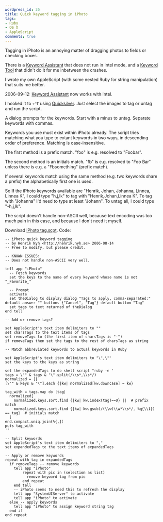 ```yaml
---
wordpress_id: 35
title: Quick keyword tagging in iPhoto
tags:
- Ruby
- OS X
- AppleScript
comments: true
---
```

Tagging in iPhoto is an annoying matter of dragging photos to fields or checking boxes.

There is a <a href="http://homepage.mac.com/kenferry/software.html">Keyword Assistant</a> that does not run in Intel mode, and a <a href="http://www.versiontracker.com/dyn/moreinfo/macosx/25785">Keyword Tool</a> that didn't do it for me inbetween the crashes.

I wrote my own AppleScript (with some nested Ruby for string manipulation) that suits me better.


<!--more-->

<p class="updated"><span class="when">2006-09-12:</span> <a href="http://homepage.mac.com/kenferry/software.html">Keyword Assistant</a> now works with Intel.</p>

I hooked it to <code>&#x21E7;&#x2303;T</code> using <a href="http://quicksilver.blacktree.com/">Quicksilver</a>. Just select the images to tag or untag and run the script.

A dialog prompts for the keywords. Start with a minus to untag. Separate keywords with commas.

Keywords you use must exist within iPhoto already. The script tries matching what you type to extant keywords in two ways, in descending order of preference. Matching is case-insensitive.

The first method is a prefix match. "foo" is e.g. resolved to "Foobar".

The second method is an initials match. "fb" is e.g. resolved to "Foo Bar" unless there is e.g. a "Fbsomething" (prefix match).

If several keywords match using the same method (e.g. two keywords share a prefix) the alphabetically first one is used.

So If the iPhoto keywords available are "Henrik, Johan, Johanna, Linnea, Linnea K", I could type "h,j,lk" to tag with "Henrik,Johan,Linnea K". To tag with "Johanna" I'd need to type at least "Johann". To untag all, I could type "-h,j,lk".

The script doesn't handle non-ASCII well, because text encoding was too much pain in this case, and because I don't need it myself.

Download <a href="http://henrik.nyh.se/uploads/iPhoto%20tag.scpt">iPhoto tag.scpt</a>. Code:

``` applescript
-- iPhoto quick keyword tagging
-- by Henrik Nyh <http://henrik.nyh.se> 2006-08-14
-- Free to modify, but please credit.
--
-- KNOWN ISSUES:
-- Does not handle non-ASCII very well.

tell app "iPhoto"
  -- Fetch keywords
  set the keys to the name of every keyword whose name is not "_Favorite_"

  -- Prompt
  activate
  set theDialog to display dialog "Tags to apply, comma-separated:" default answer "" buttons {"Cancel", "Tag"} default button "Tag"
  set tags to text returned of theDialog
end tell

-- Add or remove tags?

set AppleScript's text item delimiters to ""
set charsTags to the text items of tags
set removeTags to (the first item of charsTags is "-")
if removeTags then set the tags to the rest of charsTags as string

-- Match abbreviated keywords to actual keywords in Ruby

set AppleScript's text item delimiters to "\",\""
set the keys to the keys as string

set the expandedTags to do shell script "ruby -e '
tags = \"" & tags & "\".split(/\\s*,\\s*/)
normalized = {}
[\"" & keys & "\"].each {|kw| normalized[kw.downcase] = kw}

tag_with = tags.map do |tag|
  normalized[
    normalized.keys.sort.find {|kw| kw.index(tag)==0} ||  # prefix match
    normalized.keys.sort.find {|kw| kw.gsub(/(\\w)\\w*\\s*/, %q{\\1}) == tag}  # initials match
  ]
end.compact.uniq.join(%{,})
puts tag_with
'"

-- Split keywords
set AppleScript's text item delimiters to ","
set expandedTags to the text items of expandedTags

-- Apply or remove keywords
repeat with tag in expandedTags
  if removeTags -- remove keywords
    tell app "iPhoto"
        repeat with pic in (selection as list)
          remove keyword tag from pic
        end repeat
    end tell
    -- iPhoto seems to need this to refresh the display
    tell app "SystemUIServer" to activate
    tell app "iPhoto" to activate
  else -- apply keywords
    tell app "iPhoto" to assign keyword string tag
  end if
end repeat
```
